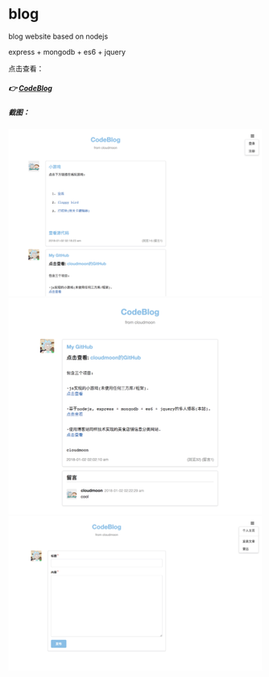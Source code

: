 # blog
blog website based on nodejs

express + mongodb + es6 + jquery

点击查看：
##### 👉 [CodeBlog](https://warm-fjord-63972.herokuapp.com)


##### 截图：
![](https://github.com/cloudmoon/blog/blob/master/screenshot/blog-1.png)
![](https://github.com/cloudmoon/blog/blob/master/screenshot/blog-2.png)
![](https://github.com/cloudmoon/blog/blob/master/screenshot/blog-3.png)

